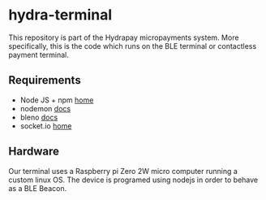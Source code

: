 # hydra-terminal

This repository is part of the Hydrapay micropayments system. More specifically, this is the code which runs on the BLE terminal or contactless payment terminal.

## Requirements

- Node JS + npm [home](https://nodemon.io/)
- nodemon [docs](https://nodemon.io/)
- bleno [docs](https://github.com/noble/bleno)
- socket.io [home](https://socket.io/)

## Hardware

Our terminal uses a Raspberry pi Zero 2W micro computer running a custom linux OS. The device is programed using nodejs in order to behave as a BLE Beacon.
